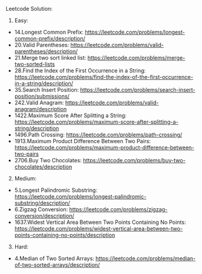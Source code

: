 Leetcode Solution:

1. Easy:
- 14.Longest Common Prefix: https://leetcode.com/problems/longest-common-prefix/description/
- 20.Valid Parentheses: https://leetcode.com/problems/valid-parentheses/description/
- 21.Merge two sort linked list: https://leetcode.com/problems/merge-two-sorted-lists
- 28.Find the Index of the First Occurrence in a String: https://leetcode.com/problems/find-the-index-of-the-first-occurrence-in-a-string/description/
- 35.Search Insert Position: https://leetcode.com/problems/search-insert-position/submissions/
- 242.Valid Anagram: https://leetcode.com/problems/valid-anagram/description
- 1422.Maximum Score After Splitting a String: https://leetcode.com/problems/maximum-score-after-splitting-a-string/description
- 1496.Path Crossing: https://leetcode.com/problems/path-crossing/
- 1913.Maximum Product Difference Between Two Pairs: https://leetcode.com/problems/maximum-product-difference-between-two-pairs
- 2706.Buy Two Chocolates: https://leetcode.com/problems/buy-two-chocolates/description

2. Medium:
- 5.Longest Palindromic Substring: https://leetcode.com/problems/longest-palindromic-substring/description/
- 6.Zigzag Conversion: https://leetcode.com/problems/zigzag-conversion/description/
- 1637.Widest Vertical Area Between Two Points Containing No Points: https://leetcode.com/problems/widest-vertical-area-between-two-points-containing-no-points/description

3. Hard:
- 4.Median of Two Sorted Arrays: https://leetcode.com/problems/median-of-two-sorted-arrays/description/
